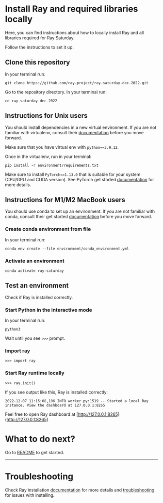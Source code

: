 # Install Ray and required libraries locally

Here, you can find instructions about how to locally install Ray and all libraries required for Ray Saturday.

Follow the instructions to set it up.

## Clone this repository

In your terminal run:

```
git clone https://github.com/ray-project/ray-saturday-dec-2022.git
```

Go to the repository directory. In your terminal run:

```
cd ray-saturday-dec-2022
```

## Instructions for Unix users

You should install dependencies in a new virtual environment. If you are not familiar with virtualenv, consult their [documentation](https://docs.python.org/3/library/venv.html) before you move forward.

Make sure that you have virtual env with `python==3.9.12`.

Once in the virtualenv, run in your terminal:

```
pip install -r environment/requirements.txt
```

Make sure to install `PyTorch==1.13.0` that is suitable for your system (CPU/GPU and CUDA version). See PyTorch get started [documentation](https://pytorch.org/get-started/locally/) for more details.

## Instructions for M1/M2 MacBook users

You should use conda to set up an environment. If you are not familiar with conda, consult their get started [documentation](https://conda.io/projects/conda/en/latest/user-guide/getting-started.html) before you move forward.

### Create conda environment from file

In your terminal run:

```
conda env create --file environment/conda_environment.yml
```

### Activate an environment

```
conda activate ray-saturday
```

## Test an environment

Check if Ray is installed correctly.

### Start Python in the interactive mode

In your terminal run:

```
python3
```

Wait until you see `>>>` prompt.

### Import ray

```
>>> import ray
```

### Start Ray runtime locally

```
>>> ray.init()
```

If you see output like this, Ray is installed correctly:

```
2022-12-07 11:15:08,106 INFO worker.py:1519 -- Started a local Ray instance. View the dashboard at 127.0.0.1:8265
```

Feel free to open Ray dashboard at [http://127.0.0.1:8265](http://127.0.0.1:8265)

# What to do next?

Go to [README](README.md) to get started.

----

# Troubleshooting
Check Ray installation [documentation](https://docs.ray.io/en/latest/ray-overview/installation.html) for more details and [troubleshooting](https://docs.ray.io/en/latest/ray-overview/installation.html#troubleshooting) for issues with installing.

